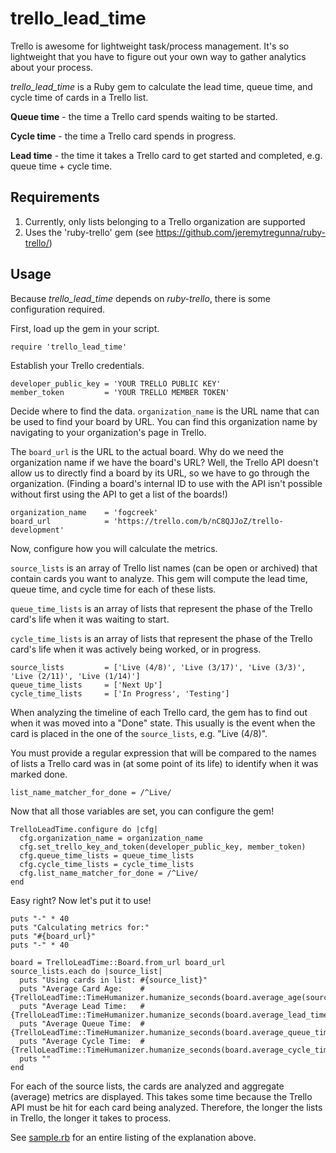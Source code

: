 trello_lead_time
=====

Trello is awesome for lightweight task/process management. It's so lightweight that you have to figure out your own way to gather analytics about your process.

*trello_lead_time* is a Ruby gem to calculate the lead time, queue time, and cycle time of cards in a Trello list.

**Queue time** - the time a Trello card spends waiting to be started.

**Cycle time** - the time a Trello card spends in progress.

**Lead time** - the time it takes a Trello card to get started and completed, e.g. queue time + cycle time.

Requirements
-----

1. Currently, only lists belonging to a Trello organization are supported
1. Uses the 'ruby-trello' gem (see https://github.com/jeremytregunna/ruby-trello/)

Usage
-----

Because *trello_lead_time* depends on *ruby-trello*, there is some configuration required.

First, load up the gem in your script.

    require 'trello_lead_time'
    
Establish your Trello credentials.

    developer_public_key = 'YOUR TRELLO PUBLIC KEY'
    member_token         = 'YOUR TRELLO MEMBER TOKEN'

Decide where to find the data. `organization_name` is the URL name that can be used to find your board by URL. You can find this organization name by navigating to your organization's page in Trello. 

The `board_url` is the URL to the actual board. Why do we need the organization name if we have the board's URL? Well, the Trello API doesn't allow us to directly find a board by its URL, so we have to go through the organization. (Finding a board's internal ID to use with the API isn't possible without first using the API to get a list of the boards!)

    organization_name    = 'fogcreek'
    board_url            = 'https://trello.com/b/nC8QJJoZ/trello-development'

Now, configure how you will calculate the metrics.

`source_lists` is an array of Trello list names (can be open or archived) that contain cards you want to analyze. This gem will compute the lead time, queue time, and cycle time for each of these lists.

`queue_time_lists` is an array of lists that represent the phase of the Trello card's life when it was waiting to start.

`cycle_time_lists` is an array of lists that represent the phase of the Trello card's life when it was actively being worked, or in progress.

    source_lists         = ['Live (4/8)', 'Live (3/17)', 'Live (3/3)', 'Live (2/11)', 'Live (1/14)']
    queue_time_lists     = ['Next Up']
    cycle_time_lists     = ['In Progress', 'Testing']

When analyzing the timeline of each Trello card, the gem has to find out when it was moved into a "Done" state. This usually is the event when the card is placed in the one of the `source_lists`, e.g. "Live (4/8)". 

You must provide a regular expression that will be compared to the names of lists a Trello card was in (at some point of its life) to identify when it was marked done.

    list_name_matcher_for_done = /^Live/
    
Now that all those variables are set, you can configure the gem!

    TrelloLeadTime.configure do |cfg|
      cfg.organization_name = organization_name
      cfg.set_trello_key_and_token(developer_public_key, member_token)
      cfg.queue_time_lists = queue_time_lists
      cfg.cycle_time_lists = cycle_time_lists
      cfg.list_name_matcher_for_done = /^Live/
    end

Easy right? Now let's put it to use!

    puts "-" * 40
    puts "Calculating metrics for:"
    puts "#{board_url}"
    puts "-" * 40

    board = TrelloLeadTime::Board.from_url board_url
    source_lists.each do |source_list|
      puts "Using cards in list: #{source_list}"
      puts "Average Card Age:    #{TrelloLeadTime::TimeHumanizer.humanize_seconds(board.average_age(source_list))}"
      puts "Average Lead Time:   #{TrelloLeadTime::TimeHumanizer.humanize_seconds(board.average_lead_time(source_list))}"
      puts "Average Queue Time:  #{TrelloLeadTime::TimeHumanizer.humanize_seconds(board.average_queue_time(source_list))}"
      puts "Average Cycle Time:  #{TrelloLeadTime::TimeHumanizer.humanize_seconds(board.average_cycle_time(source_list))}"
      puts ""
    end

For each of the source lists, the cards are analyzed and aggregate (average) metrics are displayed. This takes some time because the Trello API must be hit for each card being analyzed. Therefore, the longer the lists in Trello, the longer it takes to process.

See [sample.rb](sample.rb) for an entire listing of the explanation above.
